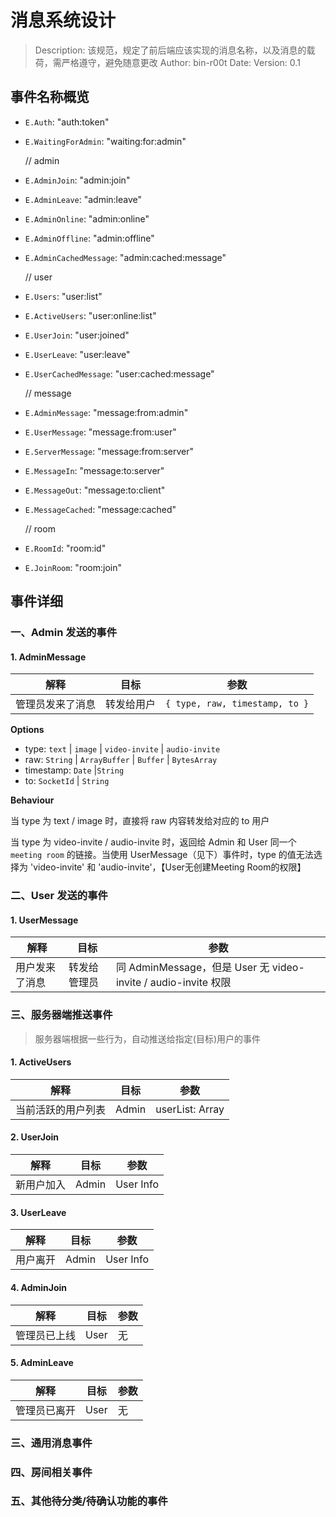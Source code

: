# 消息系统设计

> Description: 该规范，规定了前后端应该实现的消息名称，以及消息的载荷，需严格遵守，避免随意更改
> Author: bin-r00t
> Date:
> Version: 0.1

## 事件名称概览

- `E.Auth`: "auth:token"
- `E.WaitingForAdmin`: "waiting:for:admin"

  // admin

- `E.AdminJoin`: "admin:join"
- `E.AdminLeave`: "admin:leave"
- `E.AdminOnline`: "admin:online"
- `E.AdminOffline`: "admin:offline"
- `E.AdminCachedMessage`: "admin:cached:message"

  // user

- `E.Users`: "user:list"
- `E.ActiveUsers`: "user:online:list"
- `E.UserJoin`: "user:joined"
- `E.UserLeave`: "user:leave"
- `E.UserCachedMessage`: "user:cached:message"

  // message

- `E.AdminMessage`: "message:from:admin"
- `E.UserMessage`: "message:from:user"
- `E.ServerMessage`: "message:from:server"
- `E.MessageIn`: "message:to:server"
- `E.MessageOut`: "message:to:client"
- `E.MessageCached`: "message:cached"

  // room

- `E.RoomId`: "room:id"
- `E.JoinRoom`: "room:join"

## 事件详细

### 一、Admin 发送的事件

#### 1. AdminMessage

| 解释             | 目标       | 参数                           |
| ---------------- | ---------- | ------------------------------ |
| 管理员发来了消息 | 转发给用户 | `{ type, raw, timestamp, to }` |

**Options**
- type: `text` | `image` | `video-invite` | `audio-invite` 
- raw: `String` | `ArrayBuffer` | `Buffer` | `BytesArray`  
- timestamp: `Date` |`String`  
- to: `SocketId` | `String` 



**Behaviour**

当 type 为 text / image 时，直接将 raw 内容转发给对应的 to 用户

当 type 为 video-invite / audio-invite 时，返回给 Admin 和 User 同一个`meeting room` 的链接。当使用 UserMessage（见下）事件时，type 的值无法选择为 'video-invite' 和 'audio-invite'，【User无创建Meeting Room的权限】




### 二、User 发送的事件

#### 1. UserMessage

| 解释           | 目标         | 参数                                                         |
| -------------- | ------------ | ------------------------------------------------------------ |
| 用户发来了消息 | 转发给管理员 | 同 AdminMessage，但是 User 无 video-invite / audio-invite 权限 |

### 三、服务器端推送事件

> 服务器端根据一些行为，自动推送给指定(目标)用户的事件

#### 1. ActiveUsers

| 解释               | 目标  | 参数            |
| ------------------ | ----- | --------------- |
| 当前活跃的用户列表 | Admin | userList: Array |

#### 2. UserJoin

| 解释       | 目标  | 参数      |
| ---------- | ----- | --------- |
| 新用户加入 | Admin | User Info |

#### 3. UserLeave

| 解释     | 目标  | 参数      |
| -------- | ----- | --------- |
| 用户离开 | Admin | User Info |

#### 4. AdminJoin

| 解释         | 目标 | 参数 |
| ------------ | ---- | ---- |
| 管理员已上线 | User | 无   |

#### 5. AdminLeave

| 解释         | 目标 | 参数 |
| ------------ | ---- | ---- |
| 管理员已离开 | User | 无   |

### 三、通用消息事件

### 四、房间相关事件

### 五、其他待分类/待确认功能的事件
